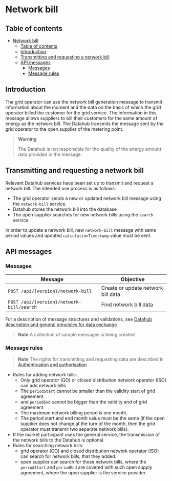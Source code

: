 ﻿# Network bill

## Table of contents

- [Network bill](#network-bill)
  - [Table of contents](#table-of-contents)
  - [Introduction](#introduction)
  - [Transmitting and requesting a network bill](#transmitting-and-requesting-a-network-bill)
  - [API messages](#api-messages)
    - [Messages](#messages)
    - [Message rules](#message-rules)

## Introduction

The grid operator can use the network bill generation message to transmit information about the moment and the data on the basis of which the grid operator billed the customer for the grid service. The information in this message allows suppliers to bill their customers for the same amount of energy as the network bill. The Datahub transmits the message sent by the grid operator to the open supplier of the metering point.

> **Warning**
> 
> The Datahub is not responsible for the quality of the energy amount data provided in the message.

## Transmitting and requesting a network bill

Relevant Datahub services have been set up to transmit and request a network bill. The intended use process is as follows:

- The grid operator sends a new or updated network bill message using the `network-bill` service.
- Datahub stores the network bill into the database
- The open supplier searches for new network bills using the `search` service

In order to update a network bill, new `network-bill` message with same period values and updated `calculationTimestamp` value must be sent.

## API messages

### Messages

| Message                                   | Objective                          |
|-------------------------------------------|------------------------------------|
| `POST /api/{version}/network-bill`        | Create or update network bill data |
| `POST /api/{version}/network-bill/search` | Find network bill data             |

For a description of message structures and validations, see [Datahub description and general principles for data exchange](01-datahub-description-and-general-principles-for-data-exchange.md)

> **Note**
> A collection of sample messages is being created

### Message rules

> **Note**
> The rights for transmitting and requesting data are described in [Authentication and authorisation](03-authentication-and-authorisation.md)

- Rules for adding network bills:
  - Only grid operator (GO) or closed distribution network operator (ISO) can add network bills
  - The `periodStart` cannot be smaller than the validity start of grid agreement
  - and `periodEnd` cannot be bigger than the validity end of grid agreement
  - The maximum network billing period is one month.
  - The period start and end month value must be the same (if the open supplier does not change at the turn of the month, then the grid operator must transmit two separate network bills).
- If the market participant uses the general service, the transmission of the network bills to the Datahub is optional.
- Rules for searching network bills:
  - grid operator (GO) and closed distribution network operator (ISO) can search for network bills, that they added.
  - open supplier can search for those network bills, where the `periodStart` and `periodEnd` are covered with such open supply agreement, where the open supplier is the service provider.
